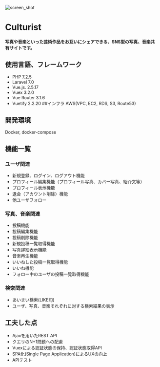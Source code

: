 ![screen_shot](https://user-images.githubusercontent.com/53022680/85478534-64264280-b5f7-11ea-918e-e7c05b1c937f.png)
# Culturist
#### 写真や音楽といった芸術作品をお互いにシェアできる、SNS型の写真、音楽共有サイトです。
## 使用言語、フレームワーク
- PHP 7.2.5
- Laravel 7.0
- Vue.js. 2.5.17
- Vuex 3.2.0
- Vue Router 3.1.6
- Vuetify 2.2.20
##インフラ
AWS(VPC, EC2, RDS, S3, Route53)
## 開発環境
Docker, docker-compose
## 機能一覧
### ユーザ関連
- 新規登録、ログイン、ログアウト機能
- プロフィール編集機能（プロフィール写真、カバー写真、紹介文等）
- プロフィール表示機能
- 退会（アカウント削除）機能
- 他ユーザフォロー
### 写真、音楽関連
- 投稿機能
- 投稿編集機能
- 投稿削除機能
- 新規投稿一覧取得機能
- 写真詳細表示機能
- 音楽再生機能
- いいねした投稿一覧取得機能
- いいね機能
- フォロー中のユーザの投稿一覧取得機能
### 検索関連
- あいまい検索(LIKE句)
- ユーザ、写真、音楽それぞれに対する検索結果の表示
## 工夫した点
- Ajaxを用いたREST API
- クエリのN+1問題への配慮
- Vuexによる認証状態の保持、認証状態取得API
- SPA化(Single Page Application)によるUXの向上
- APIテスト
